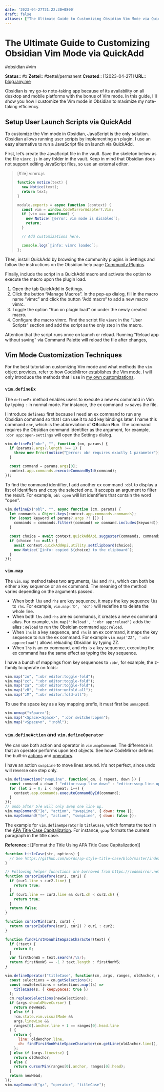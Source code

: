 ```yaml
---
date: '2023-04-27T21:22:30+0800'
draft: false
aliases: ["The Ultimate Guide to Customizing Obsidian Vim Mode via QuickAdd"]
---
```


# The Ultimate Guide to Customizing Obsidian Vim Mode via QuickAdd

#obsidian #vim

**Status**:: #x
**Zettel**:: #zettel/permanent
**Created**:: [[2023-04-27]]
**URL**:: [blog.iany.me](https://blog.iany.me/2023/04/the-ultimate-guide-to-customizing-obsidian-vim-mode-via-quickadd/)

Obsidian is my go-to note-taking app because of its availability on all desktop and mobile platforms with the bonus of Vim mode. In this guide, I'll show you how I customize the Vim mode in Obsidian to maximize my note-taking efficiency.

<!--more-->

## Setup User Launch Scripts via QuickAdd

To customize the Vim mode in Obsidian, JavaScript is the only solution. Obsidian allows running user scripts by implementing an plugin. I use an easy alternative to run a JavaScript file on launch via QuickAdd.

First, let’s create the JavaScript file in the vault. Save the skeleton below as the file `vimrc.js` in any folder in the vault. Keep in mind that Obsidian does not support editing JavaScript files, so use an external editor.

> [!file] vimrc.js
> ```javascript
> function notice(text) {
>   new Notice(text);
>   return text;
> }
>
> module.exports = async function (context) {
>   const vim = window.CodeMirrorAdapter?.Vim;
>   if (vim === undefined) {
>     new Notice(`🔴error: vim mode is disabled`);
>     return;
>   }
>
>   // Add customizations here.
>
>   console.log(`🔵info: vimrc loaded`);
> };
> ```

Then, install QuickAdd by browsing the community plugins in Settings and follow the instructions on the Obsidian help page [Community Plugins](https://help.obsidian.md/Extending+Obsidian/Community+plugins).

Finally, include the script in a QuickAdd macro and activate the option to execute the macro upon the plugin load.

1. Open the tab QuickAdd in Settings.
2. Click the button “Manage Macros”. In the pop-up dialog, fill in the macro name “vimrc” and click the button “Add macro“ to add a new macro vimrc.
3. Toggle the option “Run on plugin load” on under the newly created macro.
4. Configure the macro vimrc. Find the script file `vimrc` in the “User Scripts” section and add the script as the only step in the macro.

Attention that the script runs once on launch or reload. Running “Reload app without saving” via Command Palette will reload the file after changes,

## Vim Mode Customization Techniques

For the best tutorial on customizing Vim mode and what methods the `vim` object provides, refer to [how CodeMirror establishes the Vim mode](https://github.com/replit/codemirror-vim/blob/master/src/vim.js). I will only introduce the methods that I use in [my own customizations](https://github.com/doitian/quickadd-settings/blob/main/shore/quickadd/vimrc.js).

### `vim.defineEx`

The `defineEx` method enables users to execute a new ex command in Vim by typing `:` in normal mode. For instance, the ex command `:w` saves the file.

I introduce `defineEx` first because I need an ex command to run any Obsidian command so that I can use it to add key bindings later. I name this command `obr`, which is the abbreviation of **OB**sidian **R**un. The command requires the Obsidian command identifier as the argument, for example, `:obr app:open-settings` will open the Settings dialog.

```javascript
vim.defineEx("obr", "", function (cm, params) {
  if (params?.args?.length !== 1) {
    throw new Error(notice("🔴error: obr requires exactly 1 parameter"));
  }

  const command = params.args[0];
  context.app.commands.executeCommandById(command);
});
```

To find the command identifier, I add another ex command `:obl` to display a list of identifiers and copy the selected one. It accepts an argument to filter the result. For example, `obl open` will list identifiers that contain the word "open".

```javascript
vim.defineEx("obl", "", async function (cm, params) {
  let commands = Object.keys(context.app.commands.commands);
  for (const keyword of params?.args ?? []) {
    commands = commands.filter((command) => command.includes(keyword));
  }

  const choice = await context.quickAddApi.suggester(commands, commands);
  if (choice !== null) {
    await context.quickAddApi.utility.setClipboard(choice);
    new Notice(`🔵info: copied ${choice} to the clipboard`);
  }
});
```

### `vim.map`

The `vim.map` method takes two arguments,  `lhs` and `rhs`, which can both be either a key sequence or an ex command. The meaning of the method varies depending on the arguments passed.

- When both `lhs` and `rhs` are key sequence, it maps the key sequence `lhs` to `rhs`. For example, `vim.map('D', 'dd')` will redefine `D` to delete the whole line.
- When both `lhs` and `rhs` are ex commands, it creates a new ex command alias. For example, `vim.map(':Reload', ':obr app:reload')` adds the alias `:Reload` to run the Obsidian command `app:reload`.
- When `lhs` is a key sequence, and `rhs` is an ex command, it maps the key sequence to run the ex command. For example `vim.map('ZZ', ':obr app:reload')` allows reloading Obsidian by typing ZZ.
- When `lhs` is an ex command, and `rhs` is a key sequence, executing the ex command has the same effect as typing the key sequence.

I have a bunch of mappings from key sequences to `:obr`, for example, the z-family to operate on folds:

```javascript
vim.map("zo", ":obr editor:toggle-fold");
vim.map("zc", ":obr editor:toggle-fold");
vim.map("za", ":obr editor:toggle-fold");
vim.map("zR", ":obr editor:unfold-all");
vim.map("zM", ":obr editor:fold-all");
```

To use the space key as a key mapping prefix, it must first be `unmap`ped.

```javascript
vim.unmap("<Space>");
vim.map("<Space><Space>", ":obr switcher:open");
vim.map("<Space>n", ":nohl");
```

### `vim.defineAction` and  `vim.defineOperator`

We can use both action and operator in `vim.mapCommand`. The difference is that an operator performs upon text objects. See how CodeMirror defines the built-in [actions](https://github.com/replit/codemirror-vim/blob/7e70ff7d321f9aa6600616a4d2ee81327394533a/src/vim.js#L2450) and [operators](https://github.com/replit/codemirror-vim/blob/7e70ff7d321f9aa6600616a4d2ee81327394533a/src/vim.js#L2290).

I have an action `swapLine` to move lines around. It's not perfect, since undo will reverse one step only.

```javascript
vim.defineAction("swapLine", function(_cm, { repeat, down }) {
  const command = down ? "editor:swap-line-down" : "editor:swap-line-up";
  for (let i = 0; i < repeat; i++) {
    context.app.commands.executeCommandById(command);
  }
});
// undo after 5]e will only swap one line up.
vim.mapCommand("]e", "action", "swapLine", { down: true });
vim.mapCommand("[e", "action", "swapLine", { down: false });
```

The example for `vim.defineOperator` is `titleCase`, which formats the text in the [APA Title Case Capitalization](https://kb.iany.me/para/lets/w/Writing/Format+the+Title+Using+APA+Title+Case+Capitalization). For instance, `gzap` formats the current paragraph in the title case.

**Reference**:: [[Format the Title Using APA Title Case Capitalization]]

```javascript
function titleCase(str, options) {
  // See https://github.com/words/ap-style-title-case/blob/master/index.js how to format str to apa title case
}

// Following helper funnctions are borrowed from https://codemirror.net/5/keymap/vim.js
function cursorIsBefore(cur1, cur2) {
  if (cur1.line < cur2.line) {
    return true;
  }
  if (cur1.line == cur2.line && cur1.ch < cur2.ch) {
    return true;
  }
  return false;
}

function cursorMin(cur1, cur2) {
  return cursorIsBefore(cur1, cur2) ? cur1 : cur2;
}

function findFirstNonWhiteSpaceCharacter(text) {
  if (!text) {
    return 0;
  }
  var firstNonWS = text.search(/\S/);
  return firstNonWS == -1 ? text.length : firstNonWS;
}

vim.defineOperator("titleCase", function(cm, args, ranges, oldAnchor, newHead) {
  const selections = cm.getSelections();
  const newSelections = selections.map((s) =>
    titleCase(s, { keepSpaces: true })
  );
  cm.replaceSelections(newSelections);
  if (args.shouldMoveCursor) {
    return newHead;
  } else if (
    !cm.state.vim.visualMode &&
    args.linewise &&
    ranges[0].anchor.line + 1 == ranges[0].head.line
  ) {
    return {
      line: oldAnchor.line,
      ch: findFirstNonWhiteSpaceCharacter(cm.getLine(oldAnchor.line)),
    };
  } else if (args.linewise) {
    return oldAnchor;
  } else {
    return cursorMin(ranges[0].anchor, ranges[0].head);
  }
  return newHead;
});
vim.mapCommand("gz", "operator", "titleCase");
```

